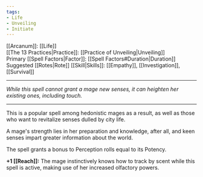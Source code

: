 ```yaml
---
tags:
- Life
- Unveiling
- Initiate
---
```


[[Arcanum]]: [[Life]]\
[[The 13 Practices|Practice]]: [[Practice of Unveiling|Unveiling]]\
Primary [[Spell Factors|Factor]]: [[Spell Factors#Duration|Duration]]\
Suggested [[Rotes|Rote]] [[Skill|Skills]]: [[Empathy]], [[Investigation]], [[Survival]]

---

_While this spell cannot grant a mage new senses, it can heighten her existing ones, including touch._

---

This is a popular spell among hedonistic mages as a result, as well as those who want to revitalize senses dulled by city life.

A mage's strength lies in her preparation and knowledge, after all, and keen senses impart greater information about the world.

The spell grants a bonus to Perception rolls equal to its Potency.

**+1 [[Reach]]:** The mage instinctively knows how to track by scent while this spell is active, making use of her increased olfactory powers.
